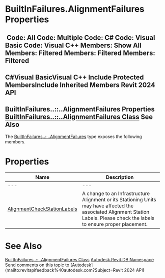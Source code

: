 # BuiltInFailures.AlignmentFailures Properties

﻿
 Code: All Code: Multiple Code: C# Code: Visual Basic Code: Visual C++  Members: Show All Members: Filtered Members: Filtered Members: Filtered   
---  
C#Visual BasicVisual C++
Include Protected MembersInclude Inherited Members
Revit 2024 API  
---  
BuiltInFailures..::..AlignmentFailures Properties  
[BuiltInFailures..::..AlignmentFailures Class](3cc426b3-e4e1-dbe8-1130-9a79c9541bfa.md "BuiltInFailures.AlignmentFailures Class") See Also  
---  
The [BuiltInFailures..::..AlignmentFailures](3cc426b3-e4e1-dbe8-1130-9a79c9541bfa.md "BuiltInFailures.AlignmentFailures Class") type exposes the following members.
# Properties
| Name | Description |
| --- | --- |
| --- | --- | --- |
| [AlignmentCheckStationLabels](8b6b2e80-a817-5c50-30dd-d58feb07bef5.md "AlignmentCheckStationLabels Property") | A change to an Infrastructure Alignment or its Stationing Units may have affected the associated Alignment Station Labels. Please check the labels to ensure proper placement. |

# See Also
[BuiltInFailures..::..AlignmentFailures Class](3cc426b3-e4e1-dbe8-1130-9a79c9541bfa.md "BuiltInFailures.AlignmentFailures Class")
[Autodesk.Revit.DB Namespace](87546ba7-461b-c646-cbb1-2cb8f5bff8b2.md "Autodesk.Revit.DB Namespace")
Send comments on this topic to [Autodesk](mailto:revitapifeedback%40autodesk.com?Subject=Revit 2024 API)